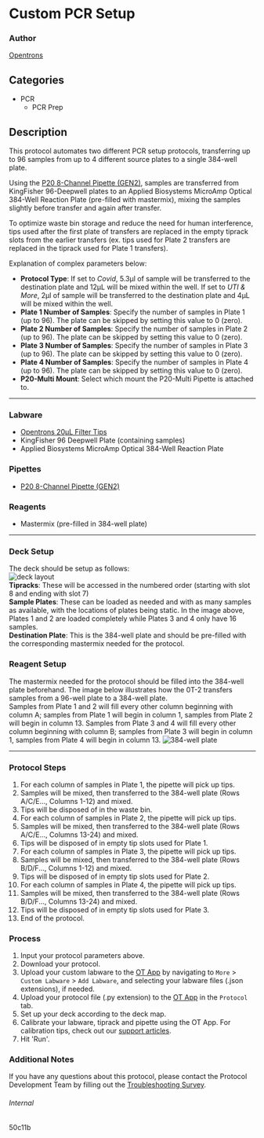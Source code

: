 # Custom PCR Setup

### Author
[Opentrons](https://opentrons.com/)

## Categories
* PCR
	* PCR Prep

## Description
This protocol automates two different PCR setup protocols, transferring up to 96 samples from up to 4 different source plates to a single 384-well plate.

Using the [P20 8-Channel Pipette (GEN2)](https://shop.opentrons.com/collections/ot-2-pipettes/products/8-channel-electronic-pipette), samples are transferred from KingFisher 96-Deepwell plates to an Applied Biosystems MicroAmp Optical 384-Well Reaction Plate (pre-filled with mastermix), mixing the samples slightly before transfer and again after transfer.

To optimize waste bin storage and reduce the need for human interference, tips used after the first plate of transfers are replaced in the empty tiprack slots from the earlier transfers (ex. tips used for Plate 2 transfers are replaced in the tiprack used for Plate 1 transfers).

Explanation of complex parameters below:
* **Protocol Type**: If set to *Covid*, 5.3µl of sample will be transferred to the destination plate and 12µL will be mixed within the well. If set to *UTI & More*, 2µl of sample will be transferred to the destination plate and 4µL will be mixed within the well.
* **Plate 1 Number of Samples**: Specify the number of samples in Plate 1 (up to 96). The plate can be skipped by setting this value to 0 (zero).
* **Plate 2 Number of Samples**: Specify the number of samples in Plate 2 (up to 96). The plate can be skipped by setting this value to 0 (zero).
* **Plate 3 Number of Samples**: Specify the number of samples in Plate 3 (up to 96). The plate can be skipped by setting this value to 0 (zero).
* **Plate 4 Number of Samples**: Specify the number of samples in Plate 4 (up to 96). The plate can be skipped by setting this value to 0 (zero).
* **P20-Multi Mount**: Select which mount the P20-Multi Pipette is attached to.

---

### Labware
* [Opentrons 20µL Filter Tips](https://shop.opentrons.com/collections/opentrons-tips/products/opentrons-20ul-filter-tips)
* KingFisher 96 Deepwell Plate (containing samples)
* Applied Biosystems MicroAmp Optical 384-Well Reaction Plate

### Pipettes
* [P20 8-Channel Pipette (GEN2)](https://shop.opentrons.com/collections/ot-2-pipettes/products/8-channel-electronic-pipette)

### Reagents
* Mastermix (pre-filled in 384-well plate)

---

### Deck Setup
The deck should be setup as follows:</br>
![deck layout](https://opentrons-protocol-library-website.s3.amazonaws.com/custom-README-images/50c11b/50c11b_deck.png)
</br>
**Tipracks**: These will be accessed in the numbered order (starting with slot 8 and ending with slot 7)</br>
**Sample Plates**: These can be loaded as needed and with as many samples as available, with the locations of plates being static. In the image above, Plates 1 and 2 are loaded completely while Plates 3 and 4 only have 16 samples.</br>
**Destination Plate**: This is the 384-well plate and should be pre-filled with the corresponding mastermix needed for the protocol.

### Reagent Setup
The mastermix needed for the protocol should be filled into the 384-well plate beforehand. The image below illustrates how the 0T-2 transfers samples from a 96-well plate to a 384-well plate.</br>
Samples from Plate 1 and 2 will fill every other column beginning with column A; samples from Plate 1 will begin in column 1, samples from Plate 2 will begin in column 13. Samples from Plate 3 and 4 will fill every other column beginning with column B; samples from Plate 3 will begin in column 1, samples from Plate 4 will begin in column 13.
![384-well plate](https://opentrons-protocol-library-website.s3.amazonaws.com/custom-README-images/50c11b/50c11b_384wellplate.png)

---

### Protocol Steps
1. For each column of samples in Plate 1, the pipette will pick up tips.
2. Samples will be mixed, then transferred to the 384-well plate (Rows A/C/E..., Columns 1-12) and mixed.
3. Tips will be disposed of in the waste bin.
4. For each column of samples in Plate 2, the pipette will pick up tips.
5. Samples will be mixed, then transferred to the 384-well plate (Rows A/C/E..., Columns 13-24) and mixed.
6. Tips will be disposed of in empty tip slots used for Plate 1.
7. For each column of samples in Plate 3, the pipette will pick up tips.
8. Samples will be mixed, then transferred to the 384-well plate (Rows B/D/F..., Columns 1-12) and mixed.
9. Tips will be disposed of in empty tip slots used for Plate 2.
10. For each column of samples in Plate 4, the pipette will pick up tips.
11. Samples will be mixed, then transferred to the 384-well plate (Rows B/D/F..., Columns 13-24) and mixed.
12. Tips will be disposed of in empty tip slots used for Plate 3.
13. End of the protocol.

### Process
1. Input your protocol parameters above.
2. Download your protocol.
3. Upload your custom labware to the [OT App](https://opentrons.com/ot-app) by navigating to `More` > `Custom Labware` > `Add Labware`, and selecting your labware files (.json extensions), if needed.
4. Upload your protocol file (.py extension) to the [OT App](https://opentrons.com/ot-app) in the `Protocol` tab.
5. Set up your deck according to the deck map.
6. Calibrate your labware, tiprack and pipette using the OT App. For calibration tips, check out our [support articles](https://support.opentrons.com/en/collections/1559720-guide-for-getting-started-with-the-ot-2).
7. Hit 'Run'.

### Additional Notes
If you have any questions about this protocol, please contact the Protocol Development Team by filling out the [Troubleshooting Survey](https://protocol-troubleshooting.paperform.co/).

###### Internal
50c11b
